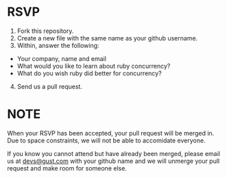 RSVP
====

1. Fork this repository.
2. Create a new file with the same name as your github username.
3. Within, answer the following:
  - Your company, name and email
  - What would you like to learn about ruby concurrency?
  - What do you wish ruby did better for concurrency?
4. Send us a pull request.

NOTE
====
When your RSVP has been accepted, your pull request will be merged in. Due to space constraints, we will not be able to accomidate everyone.

If you know you cannot attend but have already been merged, please email us at devs@gust.com with your github name and we will unmerge your pull request and make room for someone else.
